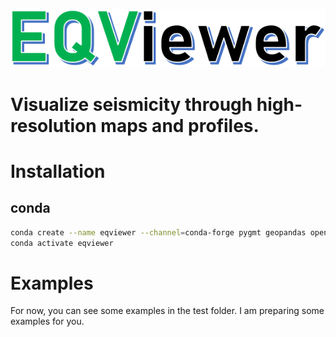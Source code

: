 ![seismonitor](docs/figures/EQViewer.PNG)     
# Visualize seismicity through high-resolution maps and profiles.



# Installation

## conda
```bash
conda create --name eqviewer --channel=conda-forge pygmt geopandas openpyxl obspy python=3.10
conda activate eqviewer
```


# Examples

For now, you can see some examples in the test folder. I am preparing some examples for you.
